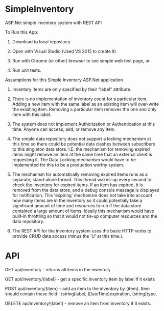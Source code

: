 # SimpleInventory
ASP.Net simple inventory system with REST API

To Run this App:

1.  Download to local repository

2.  Open with Visual Studio (Used VS 2015 to create it)

3.  Run with Chrome (or other) browser to see simple web test page, or

4.  Run unit tests.

Assumptions for this Simple Inventory ASP.Net application

1.  Inventory items are only specified by their "label" attribute.

2.  There is no implementation of inventory count for a particular item.  Adding a new item with the same label as an existing item will over-write the exisiting item.  Removing a particular item removes the one and only item with this label.

3.  The system does not implement Authorization or Authentication at this time.  Anyone can access, add, or remove any item.

4.  The simple data repository does not support a locking mechanism at this time so there could be potential data clashes between subscribers to this singleton data store.  I.E. the mechanism for removing expired items might remove an item at the same time that an external client is requesting it.  The Data Locking mechanism would have to be implemented for this to be a production worthy system.

5.  The mechanism for automatically removing expired items runs as a separate, stand-alone thread.  This thread wakes-up every second to check the inventory for expired items.  If an item has expired, it is removed from the data store, and a debug console message is displayed for notification.  This 'expiring' mechanism does not take into account how many items are in the inventory so it could potentialy take a significant amount of time and resources to run if the data store contained a large amount of items.  Ideally this mechanism would have built-in throttling so that it would not tie-up computer resources and the data repository.

6.  The REST API for the inventory system uses the basic HTTP verbs to provide CRUD data access (minus the 'U' at this time.).

# API

GET api/inventory  - returns all items in the inventory

GET api/inventory/{label}  - get a specific inventory item by label if it exists

POST api/inventory/{item} - add an item to the inventory by {item}.  Item should contain these field : (string)label, (DateTime)expiration, (string)type.

DELETE api/inventory/{label} - remove an item from inventory if it exists.

